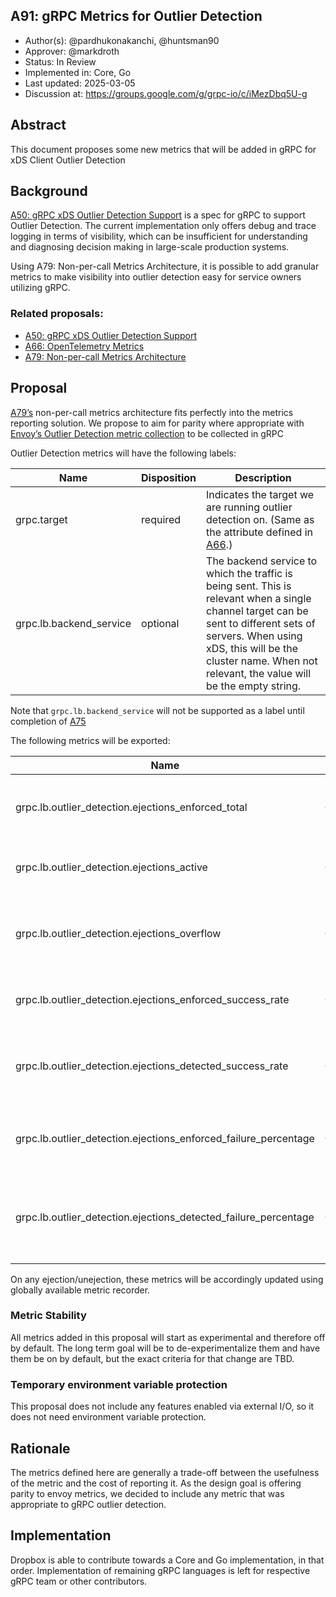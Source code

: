 A91: gRPC Metrics for Outlier Detection
---
* Author(s): @pardhukonakanchi, @huntsman90
* Approver: @markdroth
* Status: In Review
* Implemented in: Core, Go
* Last updated: 2025-03-05
* Discussion at: https://groups.google.com/g/grpc-io/c/iMezDbq5U-g

## Abstract

This document proposes some new metrics that will be added in gRPC for xDS Client Outlier Detection

## Background

[A50: gRPC xDS Outlier Detection Support](https://github.com/grpc/proposal/blob/master/A50-xds-outlier-detection.md) is a spec for gRPC to support Outlier Detection. The current implementation only offers debug and trace logging in terms of visibility, which can be insufficient for understanding and diagnosing decision making in large-scale production systems. 

Using A79: Non-per-call Metrics Architecture, it is possible to add granular metrics to make visibility into outlier detection easy for service owners utilizing gRPC.

### Related proposals: 
* [A50: gRPC xDS Outlier Detection Support](https://github.com/grpc/proposal/blob/master/A50-xds-outlier-detection.md)
* [A66: OpenTelemetry Metrics](https://github.com/grpc/proposal/blob/master/A66-otel-stats.md)
* [A79: Non-per-call Metrics Architecture](https://github.com/grpc/proposal/blob/master/A79-non-per-call-metrics-architecture.md)

## Proposal

[A79’s](https://github.com/grpc/proposal/blob/master/A79-non-per-call-metrics-architecture.md) non-per-call metrics architecture fits perfectly into the metrics reporting solution. We propose to aim for parity where appropriate with [Envoy’s Outlier Detection metric collection](https://www.envoyproxy.io/docs/envoy/latest/configuration/upstream/cluster_manager/cluster_stats#outlier-detection-statistics) to be collected in gRPC

Outlier Detection metrics will have the following labels:

| Name        | Disposition | Description |
| ----------- | ----------- | ----------- |
| grpc.target | required | Indicates the target we are running outlier detection on. (Same as the attribute defined in [A66](https://github.com/grpc/proposal/blob/master/A66-otel-stats.md).) |
| grpc.lb.backend_service | optional | The backend service to which the traffic is being sent. This is relevant when a single channel target can be sent to different sets of servers. When using xDS, this will be the cluster name. When not relevant, the value will be the empty string.

Note that `grpc.lb.backend_service` will not be supported as a label until completion of [A75](https://github.com/grpc/proposal/blob/master/A75-xds-aggregate-cluster-behavior-fixes.md)

The following metrics will be exported:

| Name          | Type  | Unit  | Labels  | Description |
| ------------- | ----- | ----- | ------- | ----------- |
|  grpc.lb.outlier_detection.ejections_enforced_total | Counter | {ejection} | 	grpc.target, grpc.lb.backend_service |	Total enforced ejections due to any outlier type |
|  grpc.lb.outlier_detection.ejections_active | Gauge |	{ejection} |	grpc.target, grpc.lb.backend_service |	Number of currently ejected hosts |
|  grpc.lb.outlier_detection.ejections_overflow |	Counter |	{ejection} |	grpc.target, grpc.lb.backend_service |	Number of ejections aborted due to max ejection percentage |
|  grpc.lb.outlier_detection.ejections_enforced_success_rate |	Counter |	{ejection} |	grpc.target, grpc.lb.backend_service |	Enforced success rate outlier ejections |
|  grpc.lb.outlier_detection.ejections_detected_success_rate |	Counter |	{ejection} |	grpc.target, grpc.lb.backend_service |	Detected (even if unenforced) success rate outlier ejections |
|  grpc.lb.outlier_detection.ejections_enforced_failure_percentage |	Counter |	{ejection} |	grpc.target, grpc.lb.backend_service |	Enforced failure percentage outlier ejections |
|  grpc.lb.outlier_detection.ejections_detected_failure_percentage |	Counter |	{ejection} |	grpc.target, grpc.lb.backend_service |	Detected (even if unenforced) failure percentage outlier ejections |

On any ejection/unejection, these metrics will be accordingly updated using globally available metric recorder.

### Metric Stability

All metrics added in this proposal will start as experimental and therefore off by default. The long term goal will be to de-experimentalize them and have them be on by default, but the exact criteria for that change are TBD.

### Temporary environment variable protection

This proposal does not include any features enabled via external I/O, so it does not need environment variable protection.

## Rationale

The metrics defined here are generally a trade-off between the usefulness
of the metric and the cost of reporting it. As the design goal is offering parity to envoy metrics,
we decided to include any metric that was appropriate to gRPC outlier detection.

## Implementation

Dropbox is able to contribute towards a Core and Go implementation, in that order. Implementation of remaining gRPC languages is left for respective gRPC team or other contributors.
